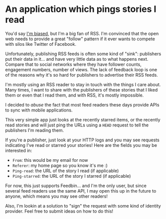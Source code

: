 # An application which pings stories I read

You'd say [I'm biased](http://superfeedr.com/), but I'm a big fan of RSS. I'm convinced that the open web needs to provide a great "follow" pattern if it ever wants to compete with silos like Twitter of Facebook. 

Unfortunately, publishing RSS feeds is often some kind of "sink": publishers put their data in it... and have very little data as to what happens next. Compare that to social networks where they have follower counts, engagement numbers, number of views. The lack of feedback loop is one of the reasons why it's so hard for publishers to advertise their RSS feeds.

I'm mostly using an RSS reader to stay in touch with the things I care about. Many times, I want to share with the publishers of these stories that I liked them or even that I read them, and with RSS, it's mostly impossible.

I decided to *abuse* the fact that most feed readers these days provide APIs to sync with mobile applications. 

This very simple app just looks at the recently starred items, or the recently read stories and will just ping the URLs using a `HEAD` request to tell the publishers I'm reading them.

If you're a publisher, just look at your HTTP logs and you may see requests indicating I've read or starred your stories!
Here are the fields you may be interested in:

* `From`: this would be my email for now
* `Referer`: my home page so you know it's me :)
* `Ping-read`: the URL of the story I read (if applicable)
* `Ping-starred`: the URL of the story I starred (if applicable)

For now, this just supports Feedbin... and I'm the only user, but since several feed readers use the same API, I may open this up in the future to anyone, which means you may see other readers!

Also, I'm lookin at a solution to "sign" the request with some kind of identity provider. Feel free to submit ideas on how to do this!






